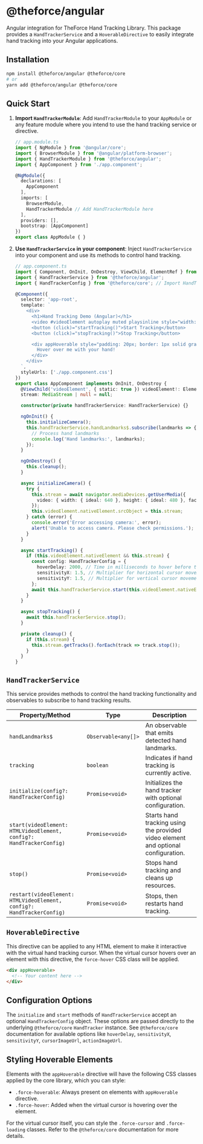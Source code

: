 # @theforce/angular

Angular integration for TheForce Hand Tracking Library. This package provides a `HandTrackerService` and a `HoverableDirective` to easily integrate hand tracking into your Angular applications.

## Installation

```bash
npm install @theforce/angular @theforce/core
# or
yarn add @theforce/angular @theforce/core
```

## Quick Start

1.  **Import `HandTrackerModule`**: Add `HandTrackerModule` to your `AppModule` or any feature module where you intend to use the hand tracking service or directive.

    ```typescript
    // app.module.ts
    import { NgModule } from '@angular/core';
    import { BrowserModule } from '@angular/platform-browser';
    import { HandTrackerModule } from '@theforce/angular';
    import { AppComponent } from './app.component';

    @NgModule({
      declarations: [
        AppComponent
      ],
      imports: [
        BrowserModule,
        HandTrackerModule // Add HandTrackerModule here
      ],
      providers: [],
      bootstrap: [AppComponent]
    })
    export class AppModule { }
    ```

2.  **Use `HandTrackerService` in your component**: Inject `HandTrackerService` into your component and use its methods to control hand tracking.

    ```typescript
    // app.component.ts
    import { Component, OnInit, OnDestroy, ViewChild, ElementRef } from '@angular/core';
    import { HandTrackerService } from '@theforce/angular';
    import { HandTrackerConfig } from '@theforce/core'; // Import HandTrackerConfig

    @Component({
      selector: 'app-root',
      template: `
        <div>
          <h1>Hand Tracking Demo (Angular)</h1>
          <video #videoElement autoplay muted playsinline style="width: 100%; max-width: 640px;"></video>
          <button (click)="startTracking()">Start Tracking</button>
          <button (click)="stopTracking()">Stop Tracking</button>

          <div appHoverable style="padding: 20px; border: 1px solid gray; margin-top: 20px;">
            Hover over me with your hand!
          </div>
        </div>
      `,
      styleUrls: ['./app.component.css']
    })
    export class AppComponent implements OnInit, OnDestroy {
      @ViewChild('videoElement', { static: true }) videoElement!: ElementRef<HTMLVideoElement>;
      stream: MediaStream | null = null;

      constructor(private handTrackerService: HandTrackerService) {}

      ngOnInit() {
        this.initializeCamera();
        this.handTrackerService.handLandmarks$.subscribe(landmarks => {
          // Process hand landmarks
          console.log('Hand landmarks:', landmarks);
        });
      }

      ngOnDestroy() {
        this.cleanup();
      }

      async initializeCamera() {
        try {
          this.stream = await navigator.mediaDevices.getUserMedia({
            video: { width: { ideal: 640 }, height: { ideal: 480 }, facingMode: 'user' }
          });
          this.videoElement.nativeElement.srcObject = this.stream;
        } catch (error) {
          console.error('Error accessing camera:', error);
          alert('Unable to access camera. Please check permissions.');
        }
      }

      async startTracking() {
        if (this.videoElement.nativeElement && this.stream) {
          const config: HandTrackerConfig = {
            hoverDelay: 2000, // Time in milliseconds to hover before triggering a click
            sensitivityX: 1.5, // Multiplier for horizontal cursor movement sensitivity
            sensitivityY: 1.5, // Multiplier for vertical cursor movement sensitivity
          };
          await this.handTrackerService.start(this.videoElement.nativeElement, config);
        }
      }

      async stopTracking() {
        await this.handTrackerService.stop();
      }

      private cleanup() {
        if (this.stream) {
          this.stream.getTracks().forEach(track => track.stop());
        }
      }
    }
    ```

## `HandTrackerService`

This service provides methods to control the hand tracking functionality and observables to subscribe to hand tracking results.

| Property/Method | Type                                     | Description                                           |
| --------------- | ---------------------------------------- | ----------------------------------------------------- |
| `handLandmarks$`  | `Observable<any[]>`                      | An observable that emits detected hand landmarks. |
| `tracking`      | `boolean`                                | Indicates if hand tracking is currently active. |
| `initialize(config?: HandTrackerConfig)` | `Promise<void>`                          | Initializes the hand tracker with optional configuration. |
| `start(videoElement: HTMLVideoElement, config?: HandTrackerConfig)` | `Promise<void>`                          | Starts hand tracking using the provided video element and optional configuration. |
| `stop()`        | `Promise<void>`                          | Stops hand tracking and cleans up resources. |
| `restart(videoElement: HTMLVideoElement, config?: HandTrackerConfig)` | `Promise<void>`                          | Stops, then restarts hand tracking. |

## `HoverableDirective`

This directive can be applied to any HTML element to make it interactive with the virtual hand tracking cursor. When the virtual cursor hovers over an element with this directive, the `force-hover` CSS class will be applied.

```html
<div appHoverable>
  <!-- Your content here -->
</div>
```

## Configuration Options

The `initialize` and `start` methods of `HandTrackerService` accept an optional `HandTrackerConfig` object. These options are passed directly to the underlying `@theforce/core` `HandTracker` instance. See `@theforce/core` documentation for available options like `hoverDelay`, `sensitivityX`, `sensitivityY`, `cursorImageUrl`, `actionImageUrl`.

## Styling Hoverable Elements

Elements with the `appHoverable` directive will have the following CSS classes applied by the core library, which you can style:

-   `.force-hoverable`: Always present on elements with `appHoverable` directive.
-   `.force-hover`: Added when the virtual cursor is hovering over the element.

For the virtual cursor itself, you can style the `.force-cursor` and `.force-loading` classes. Refer to the `@theforce/core` documentation for more details.
